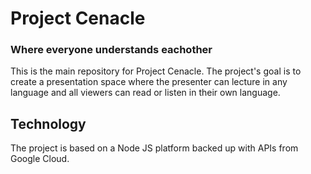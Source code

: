 # Project Cenacle
### Where everyone understands eachother

This is the main repository for Project Cenacle. The project's goal is to create a presentation space where the presenter can lecture in any language and all viewers can read or listen in their own language.

## Technology

The project is based on a Node JS platform backed up with APIs from Google Cloud.
